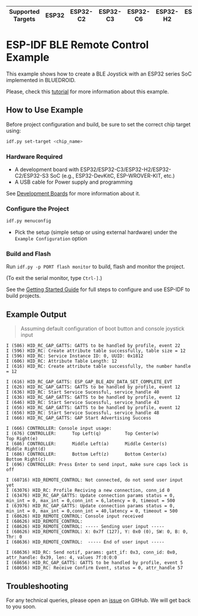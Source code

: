 | Supported Targets | ESP32 | ESP32-C2 | ESP32-C3 | ESP32-C6 | ESP32-H2 | ESP32-S2 | ESP32-S3 |
| ----------------- | ----- | -------- | -------- | -------- | -------- | -------- | -------- |

# ESP-IDF BLE Remote Control Example

This example shows how to create a BLE Joystick with an ESP32 series SoC implemented in BLUEDROID. 

Please, check this [tutorial](tutorial/joystick_walkthrough.md) for more information about this example.

## How to Use Example

Before project configuration and build, be sure to set the correct chip target using:

```bash
idf.py set-target <chip_name>
```

### Hardware Required

* A development board with ESP32/ESP32-C3/ESP32-H2/ESP32-C2/ESP32-S3 SoC (e.g., ESP32-DevKitC, ESP-WROVER-KIT, etc.)
* A USB cable for Power supply and programming

See [Development Boards](https://www.espressif.com/en/products/devkits) for more information about it.

### Configure the Project

```bash
idf.py menuconfig
```

* Pick the setup (simple setup or using external hardware) under the `Example Configuration` option

### Build and Flash

Run `idf.py -p PORT flash monitor` to build, flash and monitor the project.

(To exit the serial monitor, type ``Ctrl-]``.)

See the [Getting Started Guide](https://idf.espressif.com/) for full steps to configure and use ESP-IDF to build projects.

## Example Output
> Assuming default configuration of boot button and console joystick input
```
I (586) HID_RC_GAP_GATTS: GATTS to be handled by profile, event 22
I (596) HID_RC: Create attribute table successfully, table size = 12
I (596) HID_RC: Service Instance ID: 0, UUID: 0x1812
I (606) HID_RC: Attribute Table Length: 12
I (616) HID_RC: Create attribute table successfully, the number handle = 12

I (616) HID_RC_GAP_GATTS: ESP_GAP_BLE_ADV_DATA_SET_COMPLETE_EVT
I (626) HID_RC_GAP_GATTS: GATTS to be handled by profile, event 12
I (636) HID_RC: Start Service Sucessful, service_handle 40
I (636) HID_RC_GAP_GATTS: GATTS to be handled by profile, event 12
I (646) HID_RC: Start Service Sucessful, service_handle 43
I (656) HID_RC_GAP_GATTS: GATTS to be handled by profile, event 12
I (656) HID_RC: Start Service Sucessful, service_handle 48
I (666) HID_RC_GAP_GATTS: GAP Start Advertising Success

I (666) CONTROLLER: Console input usage:
I (676) CONTROLLER: 	 Top Left(q) 		 Top Center(w) 			 Top Right(e)
I (686) CONTROLLER: 	 Middle Left(a) 	 Middle Center(s) 	 Middle Right(d)
I (686) CONTROLLER: 	 Bottom Left(z) 	 Bottom Center(x) 	 Bottom Right(c)
I (696) CONTROLLER: Press Enter to send input, make sure caps lock is off

I (60716) HID_REMOTE_CONTROL: Not connected, do not send user input yet
I (63076) HID_RC: Profile Reciving a new connection, conn_id 0
I (63476) HID_RC_GAP_GATTS: Update connection params status = 0, min_int = 0, max_int = 0,conn_int = 6,latency = 0, timeout = 500
I (63976) HID_RC_GAP_GATTS: Update connection params status = 0, min_int = 0, max_int = 0,conn_int = 40,latency = 0, timeout = 500
I (68626) HID_REMOTE_CONTROL: Console input received
I (68626) HID_REMOTE_CONTROL:  
I (68626) HID_REMOTE_CONTROL: ----- Sending user input -----
I (68626) HID_REMOTE_CONTROL: X: 0x7f (127), Y: 0x0 (0), SW: 0, B: 0, Thr: 0
I (68636) HID_REMOTE_CONTROL:  ----- End of user input ----- 

I (68636) HID_RC: Send notif, params: gatt_if: 0x3, conn_id: 0x0, attr_handle: 0x39, len: 4, values 7f:0:0:0
I (68656) HID_RC_GAP_GATTS: GATTS to be handled by profile, event 5
I (68656) HID_RC: Receive Confirm Event, status = 0, attr_handle 57

```

## Troubleshooting

For any technical queries, please open an [issue](https://github.com/espressif/esp-idf/issues) on GitHub. We will get back to you soon.
